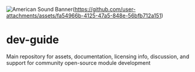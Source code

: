 ![American Sound Banner](./banner.png)(https://github.com/user-attachments/assets/fa54966b-4125-47a5-848e-56bfb712a151)

# dev-guide
Main repository for assets, documentation, licensing info, discussion, and support for community open-source module development
